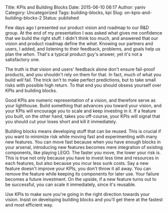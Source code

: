 Title: KPIs and Building Blocks
Date: 2015-06-10 06:17
Author: yaniv
Category: Uncategorized
Tags: building-blocks, kpi
Slug: on-kpis-and-building-blocks-2
Status: published

Few days ago I presented our product vision and roadmap to our R&D
group. At the end of my presentation I was asked what gives me
confidence that we build the right stuff. I didn't think too much, and
answered that our vision and product roadmap define the *what*. Knowing
our partners and users, I added, and listening to their feedback,
problems, and goals help us plan the *when*. That's a typical product
guy's answer, yet it's not a satisfactory one.

The truth is that vision and users' feedback alone don't ensure
fail-proof products, and you shouldn't rely on them for that. In fact,
much of what you build *will* fail. The trick isn't to make perfect
predictions, but to take small risks with possible high return. To that
end you should obsess yourself over KPIs and building blocks.

Good KPIs are numeric representation of a vision, and therefore serve as
your lighthouse. Build something that advances you toward your vision,
and your KPIs will encourage you to scale and keep investing in it. If a
feature you built, on the other hand, takes you off-course, your KPIs
will signal that you should cut your loses short and kill it
immediately.

Building blocks means developing stuff that can be reused. This is
crucial if you want to minimize risk while moving fast and experimenting
with many new features. You can move fast because when you have enough
blocks in your arsenal, introducing new features becomes mere
integration of existing components, like playing LEGO. The faster you
move, the lower your risk is. This is true not only because you have to
invest less time and resources in each features, but also because you
incur less sunk costs. Say a new feature doesn't improve your KPIs, you
don't throw it all away. You can remove the feature while keeping its
components for later use. Your failure becomes a future investment. On
the upside, if a new feature turns out to be successful, you can scale
it immediately, since it's reusable.

Use KPIs to make sure you're going in the right direction towards your
vision. Insist on developing building blocks and you'll get there at the
fastest and most efficient way.
